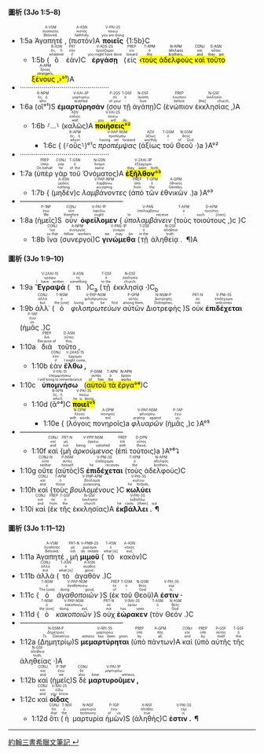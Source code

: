 #### 圖析 (3Jo 1:5–8)
- <rt>1:5a</rt> <RUBY><ruby><ruby>Ἀγαπητέ , <rt>Beloved,</rt></ruby><rt>ἀγαπητός</rt></ruby><rt>A-VSM</rt></RUBY> (<RUBY><ruby><ruby>πιστὸν<rt>faithfully</rt></ruby><rt>πιστός</rt></ruby><rt>A-ASN</rt></RUBY>)A <RUBY><ruby><ruby><strong>ποιεῖς</strong><rt>you are doing</rt></ruby><rt>ποιέω</rt></ruby><rt>V-PAI-2S</rt></RUBY> {<rt>1:5b</rt>}C
	- <rt>1:5b</rt> (<RUBY><ruby><ruby>ὃ<rt>whatever</rt></ruby><rt>ὅς, ἥ</rt></ruby><rt>R-ASN</rt></RUBY> <RUBY><ruby><ruby>ἐὰν<rt>if</rt></ruby><rt>ἐάν</rt></ruby><rt>PRT</rt></RUBY>)C <RUBY><ruby><ruby><strong>ἐργάσῃ</strong><rt>you might have done</rt></ruby><rt>ἐργάζομαι</rt></ruby><rt>V-ADS-2S</rt></RUBY> (<RUBY><ruby><ruby>εἰς<rt>toward</rt></ruby><rt>εἰς</rt></ruby><rt>PREP</rt></RUBY> <mark>‹<RUBY><ruby><ruby>τοὺς<rt>the</rt></ruby><rt>ὁ</rt></ruby><rt>T-APM</rt></RUBY> <RUBY><ruby><ruby>ἀδελφοὺς<rt>brothers,</rt></ruby><rt>ἀδελφός</rt></ruby><rt>N-APM</rt></RUBY> <RUBY><ruby><ruby>καὶ<rt>and</rt></ruby><rt>καί</rt></ruby><rt>CONJ</rt></RUBY> <RUBY><ruby><ruby>τοῦτο<rt>they are</rt></ruby><rt>οὗτος</rt></ruby><rt>D-ASN</rt></RUBY> <RUBY><ruby><ruby>ξένους , <rt>strangers,</rt></ruby><rt>ξένος</rt></ruby><rt>A-APM</rt></RUBY>›°¹</mark>)A
- ·············································
- <rt>1:6a</rt> (<RUBY><ruby><ruby>οἳ°¹<rt>who</rt></ruby><rt>ὅς, ἥ</rt></ruby><rt>R-NPM</rt></RUBY>)S <RUBY><ruby><ruby><strong>ἐμαρτύρησάν</strong><rt>testified</rt></ruby><rt>μαρτυρέω</rt></ruby><rt>V-AAI-3P</rt></RUBY> (<RUBY><ruby><ruby>σου<rt>of your</rt></ruby><rt>σύ</rt></ruby><rt>P-2GS</rt></RUBY> <RUBY><ruby><ruby>τῇ<rt>-</rt></ruby><rt>ὁ</rt></ruby><rt>T-DSF</rt></RUBY> <RUBY><ruby><ruby>ἀγάπῃ<rt>love</rt></ruby><rt>ἀγάπη</rt></ruby><rt>N-DSF</rt></RUBY>)C (<RUBY><ruby><ruby>ἐνώπιον<rt>before</rt></ruby><rt>ἐνώπιον</rt></ruby><rt>PREP</rt></RUBY> <RUBY><ruby><ruby>ἐκκλησίας , <rt>[the] church,</rt></ruby><rt>ἐκκλησία</rt></ruby><rt>N-GSF</rt></RUBY>)A 
	- <rt>1:6b</rt> ⸉...⸊ (<RUBY><ruby><ruby>καλῶς<rt>well</rt></ruby><rt>καλῶς</rt></ruby><rt>ADV</rt></RUBY>)A <RUBY><ruby><ruby><mark><strong>ποιήσεις</strong>°²</mark><rt>you will do,</rt></ruby><rt>ποιέω</rt></ruby><rt>V-FAI-2S</rt></RUBY> 
		- <rt>1:6c</rt> { (⸉<RUBY><ruby><ruby>οὓς<rt>whom</rt></ruby><rt>ὅς, ἥ</rt></ruby><rt>R-APM</rt></RUBY>⸊)°¹c <RUBY><ruby><ruby><em>προπέμψας</em><rt>having set forward</rt></ruby><rt>προπέμπω</rt></ruby><rt>V-AAP-NSM</rt></RUBY> (<RUBY><ruby><ruby>ἀξίως<rt>worthily</rt></ruby><rt>ἀξίως</rt></ruby><rt>ADV</rt></RUBY> <RUBY><ruby><ruby>τοῦ<rt>-</rt></ruby><rt>ὁ</rt></ruby><rt>T-GSM</rt></RUBY> <RUBY><ruby><ruby>Θεοῦ · <rt>of God.</rt></ruby><rt>θεός</rt></ruby><rt>N-GSM</rt></RUBY>)a }A°²
- ·············································
- <rt>1:7a</rt> (<RUBY><ruby><ruby>ὑπὲρ<rt>On behalf</rt></ruby><rt>ὑπέρ</rt></ruby><rt>PREP</rt></RUBY> <RUBY><ruby><ruby>γὰρ<rt>for</rt></ruby><rt>γάρ</rt></ruby><rt>CONJ</rt></RUBY> <RUBY><ruby><ruby>τοῦ<rt>of the</rt></ruby><rt>ὁ</rt></ruby><rt>T-GSN</rt></RUBY> <RUBY><ruby><ruby>Ὀνόματος<rt>name</rt></ruby><rt>ὄνομα</rt></ruby><rt>N-GSN</rt></RUBY>)A <RUBY><ruby><ruby><mark><strong>ἐξῆλθον</strong>°³</mark><rt>they went forth,</rt></ruby><rt>ἐξέρχομαι</rt></ruby><rt>V-2AAI-3P</rt></RUBY> 
	- <rt>1:7b</rt> { (<RUBY><ruby><ruby>μηδὲν<rt>nothing</rt></ruby><rt>μηδείς</rt></ruby><rt>A-ASN</rt></RUBY>)c <RUBY><ruby><ruby><em>λαμβάνοντες</em><rt>accepting</rt></ruby><rt>λαμβάνω</rt></ruby><rt>V-PAP-NPM</rt></RUBY> (<RUBY><ruby><ruby>ἀπὸ<rt>from</rt></ruby><rt>ἀπό</rt></ruby><rt>PREP</rt></RUBY> <RUBY><ruby><ruby>τῶν<rt>the</rt></ruby><rt>ὁ</rt></ruby><rt>T-GPM</rt></RUBY> <RUBY><ruby><ruby>ἐθνικῶν . <rt>Gentiles.</rt></ruby><rt>ἐθνικός</rt></ruby><rt>A-GPM</rt></RUBY>)a }A°³
- ———————————————
- <rt>1:8a</rt> (<RUBY><ruby><ruby>ἡμεῖς<rt>We</rt></ruby><rt>ἐγώ</rt></ruby><rt>P-1NP</rt></RUBY>)S <RUBY><ruby><ruby>οὖν<rt>therefore</rt></ruby><rt>οὖν</rt></ruby><rt>CONJ</rt></RUBY> <RUBY><ruby><ruby><strong>ὀφείλομεν</strong><rt>ought</rt></ruby><rt>ὀφείλω</rt></ruby><rt>V-PAI-1P</rt></RUBY> { <RUBY><ruby><ruby><em>ὑπολαμβάνειν</em><rt>to receive</rt></ruby><rt>ὑπολαμβάνω</rt></ruby><rt>V-PAN</rt></RUBY> (<RUBY><ruby><ruby>τοὺς<rt>-</rt></ruby><rt>ὁ</rt></ruby><rt>T-APM</rt></RUBY> <RUBY><ruby><ruby>τοιούτους , <rt>such [men],</rt></ruby><rt>τοιοῦτος</rt></ruby><rt>D-APM</rt></RUBY>)c }C
	- <rt>1:8b</rt> <RUBY><ruby><ruby>ἵνα<rt>so that</rt></ruby><rt>ἵνα</rt></ruby><rt>CONJ</rt></RUBY> (<RUBY><ruby><ruby>συνεργοὶ<rt>fellow workers</rt></ruby><rt>συνεργός</rt></ruby><rt>A-NPM</rt></RUBY>)C <RUBY><ruby><ruby><strong>γινώμεθα</strong><rt>we may be</rt></ruby><rt>γίνομαι</rt></ruby><rt>V-PNS-1P</rt></RUBY> (<RUBY><ruby><ruby>τῇ<rt>in the</rt></ruby><rt>ὁ</rt></ruby><rt>T-DSF</rt></RUBY> <RUBY><ruby><ruby>ἀληθείᾳ .  ¶ <rt>truth.</rt></ruby><rt>ἀλήθεια</rt></ruby><rt>N-DSF</rt></RUBY>)A


#### 圖析 (3Jo 1:9–10)

- <rt>1:9a</rt> <RUBY><ruby><ruby><strong>Ἔγραψά</strong><rt>I have written</rt></ruby><rt>γράφω</rt></ruby><rt>V-2AAI-1S</rt></RUBY> (<RUBY><ruby><ruby>τι<rt>something</rt></ruby><rt>τις</rt></ruby><rt>X-ASN</rt></RUBY>)C<sub>a</sub> (<RUBY><ruby><ruby>τῇ<rt>to the</rt></ruby><rt>ὁ</rt></ruby><rt>T-DSF</rt></RUBY> <RUBY><ruby><ruby>ἐκκλησίᾳ · <rt>church;</rt></ruby><rt>ἐκκλησία</rt></ruby><rt>N-DSF</rt></RUBY>)C<sub>b</sub>
- <rt>1:9b</rt> <RUBY><ruby><ruby>ἀλλ᾽<rt>but</rt></ruby><rt>ἀλλά</rt></ruby><rt>CONJ</rt></RUBY> (<RUBY><ruby><ruby>ὁ<rt>the [one]</rt></ruby><rt>ὁ</rt></ruby><rt>T-NSM</rt></RUBY> <RUBY><ruby><ruby><em>φιλοπρωτεύων</em><rt>loving to be first</rt></ruby><rt>φιλοπρωτεύω</rt></ruby><rt>V-PAP-NSM</rt></RUBY> <RUBY><ruby><ruby>αὐτῶν<rt>among them,</rt></ruby><rt>αὐτός</rt></ruby><rt>P-GPM</rt></RUBY> <RUBY><ruby><ruby>Διοτρεφὴς<rt>Diotrephes,</rt></ruby><rt>Διοτρεφής</rt></ruby><rt>N-NSM-P</rt></RUBY> )S <RUBY><ruby><ruby>οὐκ<rt>not</rt></ruby><rt>οὐ</rt></ruby><rt>PRT-N</rt></RUBY> <RUBY><ruby><ruby><strong>ἐπιδέχεται</strong><rt>welcomes</rt></ruby><rt>ἐπιδέχομαι</rt></ruby><rt>V-PNI-3S</rt></RUBY> (<RUBY><ruby><ruby>ἡμᾶς . <rt>us.</rt></ruby><rt>ἐγώ</rt></ruby><rt>P-1AP</rt></RUBY>)C
- <rt>1:10a</rt> <RUBY><ruby><ruby>διὰ<rt>Because of</rt></ruby><rt>διά</rt></ruby><rt>PREP</rt></RUBY> <RUBY><ruby><ruby>τοῦτο , <rt>this,</rt></ruby><rt>οὗτος</rt></ruby><rt>D-ASN</rt></RUBY>
	- <rt>1:10b</rt> <RUBY><ruby><ruby>ἐὰν<rt>if</rt></ruby><rt>ἐάν</rt></ruby><rt>CONJ</rt></RUBY> <RUBY><ruby><ruby><strong>ἔλθω , </strong><rt>I might come,</rt></ruby><rt>ἔρχομαι</rt></ruby><rt>V-2AAS-1S</rt></RUBY> 
- <rt>1:10c</rt> <RUBY><ruby><ruby><strong>ὑπομνήσω</strong><rt>I will bring to remembrance</rt></ruby><rt>ὑπομιμνήσκω</rt></ruby><rt>V-FAI-1S</rt></RUBY> (<mark><RUBY><ruby><ruby>αὐτοῦ<rt>of him</rt></ruby><rt>αὐτός</rt></ruby><rt>P-GSM</rt></RUBY> <RUBY><ruby><ruby>τὰ<rt>the</rt></ruby><rt>ὁ</rt></ruby><rt>T-APN</rt></RUBY> <RUBY><ruby><ruby>ἔργα<rt>works</rt></ruby><rt>ἔργον</rt></ruby><rt>N-APN</rt></RUBY>°⁴</mark>)C 
	- <rt>1:10d</rt> (<RUBY><ruby><ruby>ἃ°⁴<rt>which</rt></ruby><rt>ὅς, ἥ</rt></ruby><rt>R-APN</rt></RUBY>)C <RUBY><ruby><ruby><mark><strong>ποιεῖ</strong>°⁵</mark><rt>he is doing,</rt></ruby><rt>ποιέω</rt></ruby><rt>V-PAI-3S</rt></RUBY> 
		- <rt>1:10e</rt> { (<RUBY><ruby><ruby>λόγοις<rt>with words</rt></ruby><rt>λόγος</rt></ruby><rt>N-DPM</rt></RUBY> <RUBY><ruby><ruby>πονηροῖς<rt>evil</rt></ruby><rt>πονηρός</rt></ruby><rt>A-DPM</rt></RUBY>)a <RUBY><ruby><ruby><em>φλυαρῶν</em><rt>prating against</rt></ruby><rt>φλυαρέω</rt></ruby><rt>V-PAP-NSM</rt></RUBY> (<RUBY><ruby><ruby>ἡμᾶς , <rt>us;</rt></ruby><rt>ἐγώ</rt></ruby><rt>P-1AP</rt></RUBY>)c }A°⁵
- ———————————————
	- <rt>1:10f</rt> <RUBY><ruby><ruby>καὶ<rt>and</rt></ruby><rt>καί</rt></ruby><rt>CONJ</rt></RUBY> {<RUBY><ruby><ruby>μὴ<rt>not</rt></ruby><rt>μή</rt></ruby><rt>PRT-N</rt></RUBY> <RUBY><ruby><ruby><em>ἀρκούμενος</em><rt>being satisfied</rt></ruby><rt>ἀρκέω</rt></ruby><rt>V-PPP-NSM</rt></RUBY> (<RUBY><ruby><ruby>ἐπὶ<rt>with</rt></ruby><rt>ἐπί</rt></ruby><rt>PREP</rt></RUBY> <RUBY><ruby><ruby>τούτοις<rt>these,</rt></ruby><rt>οὗτος</rt></ruby><rt>D-DPN</rt></RUBY>)a }A°⁶⮧
- <rt>1:10g</rt> <RUBY><ruby><ruby>οὔτε<rt>neither</rt></ruby><rt>οὔτε</rt></ruby><rt>CONJ-N</rt></RUBY> (<RUBY><ruby><ruby>αὐτὸς<rt>himself</rt></ruby><rt>αὐτός</rt></ruby><rt>P-NSM</rt></RUBY>)S <RUBY><ruby><ruby><strong>ἐπιδέχεται</strong><rt>he receives</rt></ruby><rt>ἐπιδέχομαι</rt></ruby><rt>V-PNI-3S</rt></RUBY> (<RUBY><ruby><ruby>τοὺς<rt>the</rt></ruby><rt>ὁ</rt></ruby><rt>T-APM</rt></RUBY> <RUBY><ruby><ruby>ἀδελφοὺς<rt>brothers,</rt></ruby><rt>ἀδελφός</rt></ruby><rt>N-APM</rt></RUBY>)C
- <rt>1:10h</rt> <RUBY><ruby><ruby>καὶ<rt>and</rt></ruby><rt>καί</rt></ruby><rt>CONJ</rt></RUBY> {<RUBY><ruby><ruby>τοὺς<rt>those</rt></ruby><rt>ὁ</rt></ruby><rt>T-APM</rt></RUBY> <RUBY><ruby><ruby><em>βουλομένους</em><rt>purposing,</rt></ruby><rt>βούλομαι</rt></ruby><rt>V-PNP-APM</rt></RUBY> }C <RUBY><ruby><ruby><strong>κωλύει</strong><rt>he forbids,</rt></ruby><rt>κωλύω</rt></ruby><rt>V-PAI-3S</rt></RUBY>
- <rt>1:10i</rt> <RUBY><ruby><ruby>καὶ<rt>and</rt></ruby><rt>καί</rt></ruby><rt>CONJ</rt></RUBY> (<RUBY><ruby><ruby>ἐκ<rt>from</rt></ruby><rt>ἐκ</rt></ruby><rt>PREP</rt></RUBY> <RUBY><ruby><ruby>τῆς<rt>the</rt></ruby><rt>ὁ</rt></ruby><rt>T-GSF</rt></RUBY> <RUBY><ruby><ruby>ἐκκλησίας<rt>church</rt></ruby><rt>ἐκκλησία</rt></ruby><rt>N-GSF</rt></RUBY>)A <RUBY><ruby><ruby><strong>ἐκβάλλει .  ¶ </strong><rt>he casts [them] out.</rt></ruby><rt>ἐκβάλλω</rt></ruby><rt>V-PAI-3S</rt></RUBY>



#### 圖析 (3Jo 1:11–12)

- <rt>1:11a</rt> <RUBY><ruby><ruby>Ἀγαπητέ , <rt>Beloved,</rt></ruby><rt>ἀγαπητός</rt></ruby><rt>A-VSM</rt></RUBY> <RUBY><ruby><ruby>μὴ<rt>not</rt></ruby><rt>μή</rt></ruby><rt>PRT-N</rt></RUBY> <RUBY><ruby><ruby><strong>μιμοῦ</strong><rt>do imitate</rt></ruby><rt>μιμέομαι</rt></ruby><rt>V-PNM-2S</rt></RUBY> (<RUBY><ruby><ruby>τὸ<rt>what [is]</rt></ruby><rt>ὁ</rt></ruby><rt>T-ASN</rt></RUBY> <RUBY><ruby><ruby>κακὸν<rt>evil,</rt></ruby><rt>κακός</rt></ruby><rt>A-ASN</rt></RUBY>)C 
- <rt>1:11b</rt> <RUBY><ruby><ruby>ἀλλὰ<rt>but</rt></ruby><rt>ἀλλά</rt></ruby><rt>CONJ</rt></RUBY> (<RUBY><ruby><ruby>τὸ<rt>what [is]</rt></ruby><rt>ὁ</rt></ruby><rt>T-ASN</rt></RUBY> <RUBY><ruby><ruby>ἀγαθόν . <rt>good.</rt></ruby><rt>ἀγαθός</rt></ruby><rt>A-ASN</rt></RUBY>)C 
- <rt>1:11c</rt> {<RUBY><ruby><ruby>ὁ<rt>The [one]</rt></ruby><rt>ὁ</rt></ruby><rt>T-NSM</rt></RUBY> <RUBY><ruby><ruby><em>ἀγαθοποιῶν</em><rt>doing good,</rt></ruby><rt>ἀγαθοποιέω</rt></ruby><rt>V-PAP-NSM</rt></RUBY> }S (<RUBY><ruby><ruby>ἐκ<rt>of</rt></ruby><rt>ἐκ</rt></ruby><rt>PREP</rt></RUBY> <RUBY><ruby><ruby>τοῦ<rt>-</rt></ruby><rt>ὁ</rt></ruby><rt>T-GSM</rt></RUBY> <RUBY><ruby><ruby>Θεοῦ<rt>God</rt></ruby><rt>θεός</rt></ruby><rt>N-GSM</rt></RUBY>)A <RUBY><ruby><ruby><strong>ἐστιν · </strong><rt>is;</rt></ruby><rt>εἰμί</rt></ruby><rt>V-PAI-3S</rt></RUBY> 
- <rt>1:11d</rt> {<RUBY><ruby><ruby>ὁ<rt>the [one]</rt></ruby><rt>ὁ</rt></ruby><rt>T-NSM</rt></RUBY> <RUBY><ruby><ruby><em>κακοποιῶν</em><rt>doing evil,</rt></ruby><rt>κακοποιέω</rt></ruby><rt>V-PAP-NSM</rt></RUBY> }S <RUBY><ruby><ruby>οὐχ<rt>not</rt></ruby><rt>οὐ</rt></ruby><rt>PRT-N</rt></RUBY> <RUBY><ruby><ruby><strong>ἑώρακεν</strong><rt>has seen</rt></ruby><rt>ὁράω</rt></ruby><rt>V-RAI-3S</rt></RUBY> (<RUBY><ruby><ruby>τὸν<rt>-</rt></ruby><rt>ὁ</rt></ruby><rt>T-ASM</rt></RUBY> <RUBY><ruby><ruby>Θεόν . <rt>God.</rt></ruby><rt>θεός</rt></ruby><rt>N-ASM</rt></RUBY>)C
- ———————————————
- <rt>1:12a</rt> (<RUBY><ruby><ruby>Δημητρίῳ<rt>To Demetrius</rt></ruby><rt>Δημήτριος</rt></ruby><rt>N-DSM-P</rt></RUBY>)S <RUBY><ruby><ruby><strong>μεμαρτύρηται</strong><rt>witness has been given</rt></ruby><rt>μαρτυρέω</rt></ruby><rt>V-RPI-3S</rt></RUBY> (<RUBY><ruby><ruby>ὑπὸ<rt>by</rt></ruby><rt>ὑπό</rt></ruby><rt>PREP</rt></RUBY> <RUBY><ruby><ruby>πάντων<rt>all,</rt></ruby><rt>πᾶς</rt></ruby><rt>A-GPM</rt></RUBY>)A <RUBY><ruby><ruby>καὶ<rt>and</rt></ruby><rt>καί</rt></ruby><rt>CONJ</rt></RUBY> (<RUBY><ruby><ruby>ὑπὸ<rt>by</rt></ruby><rt>ὑπό</rt></ruby><rt>PREP</rt></RUBY> <RUBY><ruby><ruby>αὐτῆς<rt>itself</rt></ruby><rt>αὐτός</rt></ruby><rt>P-GSF</rt></RUBY> <RUBY><ruby><ruby>τῆς<rt>the</rt></ruby><rt>ὁ</rt></ruby><rt>T-GSF</rt></RUBY> <RUBY><ruby><ruby>ἀληθείας · <rt>truth;</rt></ruby><rt>ἀλήθεια</rt></ruby><rt>N-GSF</rt></RUBY>)A
- <rt>1:12b</rt> <RUBY><ruby><ruby>καὶ<rt>and</rt></ruby><rt>καί</rt></ruby><rt>CONJ</rt></RUBY> (<RUBY><ruby><ruby>ἡμεῖς<rt>we</rt></ruby><rt>ἐγώ</rt></ruby><rt>P-1NP</rt></RUBY>)S <RUBY><ruby><ruby>δὲ<rt>also</rt></ruby><rt>δέ</rt></ruby><rt>CONJ</rt></RUBY> <RUBY><ruby><ruby><strong>μαρτυροῦμεν , </strong><rt>bear witness,</rt></ruby><rt>μαρτυρέω</rt></ruby><rt>V-PAI-1P</rt></RUBY>
- <rt>1:12c</rt> <RUBY><ruby><ruby>καὶ<rt>and</rt></ruby><rt>καί</rt></ruby><rt>CONJ</rt></RUBY> <RUBY><ruby><ruby><strong>οἶδας</strong><rt>you know</rt></ruby><rt>εἴδω</rt></ruby><rt>V-RAI-2S</rt></RUBY>
	- <rt>1:12d</rt> <RUBY><ruby><ruby>ὅτι<rt>that</rt></ruby><rt>ὅτι</rt></ruby><rt>CONJ</rt></RUBY> (<RUBY><ruby><ruby>ἡ<rt>the</rt></ruby><rt>ὁ</rt></ruby><rt>T-NSF</rt></RUBY> <RUBY><ruby><ruby>μαρτυρία<rt>testimony</rt></ruby><rt>μαρτυρία</rt></ruby><rt>N-NSF</rt></RUBY> <RUBY><ruby><ruby>ἡμῶν<rt>of us</rt></ruby><rt>ἐγώ</rt></ruby><rt>P-1GP</rt></RUBY>)S (<RUBY><ruby><ruby>ἀληθής<rt>true</rt></ruby><rt>ἀληθής</rt></ruby><rt>A-NSF</rt></RUBY>)C <RUBY><ruby><ruby><strong>ἐστιν .  ¶ </strong><rt>is.</rt></ruby><rt>εἰμί</rt></ruby><rt>V-PAI-3S</rt></RUBY>



---

[約翰三書希臘文筆記 ↵](3John-Notes.md)

